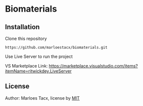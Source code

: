 # Biomaterials


## Installation

Clone this repository

`https://github.com/marloestacx/biomaterials.git`

Use Live Server to run the project

VS Marketplace Link: https://marketplace.visualstudio.com/items?itemName=ritwickdey.LiveServer

## License

Author: Marloes Tacx, license by [MIT](https://github.com/lottekoblens/mchart/blob/master/LICENSE)
